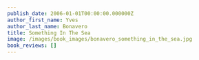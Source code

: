 ```yaml
---
publish_date: 2006-01-01T00:00:00.000000Z
author_first_name: Yves
author_last_name: Bonavero
title: Something In The Sea
image: /images/book_images/bonavero_something_in_the_sea.jpg
book_reviews: []
---
```

